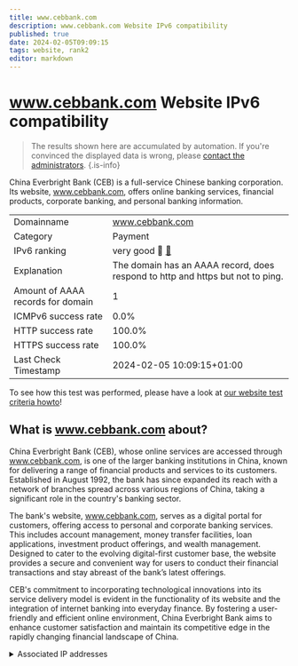 ```yaml
---
title: www.cebbank.com
description: www.cebbank.com Website IPv6 compatibility
published: true
date: 2024-02-05T09:09:15
tags: website, rank2
editor: markdown
---
```


# www.cebbank.com Website IPv6 compatibility

> The results shown here are accumulated by automation. If you're convinced the displayed data is wrong, please [contact the administrators](/howto/chat). 
{.is-info}

China Everbright Bank (CEB) is a full-service Chinese banking corporation. Its website, www.cebbank.com, offers online banking services, financial products, corporate banking, and personal banking information.


|   |   |
| - | - |
| Domainname | www.cebbank.com
| Category | Payment |
| IPv6 ranking | very good :2nd_place_medal: [🔗](/howto/ranking) |
| Explanation | The domain has an AAAA record, does respond to http and https but not to ping. |
| Amount of AAAA records for domain | 1 |
| ICMPv6 success rate | 0.0%|
| HTTP success rate | 100.0% |
| HTTPS success rate | 100.0% |
| Last Check Timestamp | 2024-02-05 10:09:15+01:00 |

To see how this test was performed, please have a look at [our website test criteria howto](/howto/testcriteria/website)!


## What is www.cebbank.com about?
China Everbright Bank (CEB), whose online services are accessed through www.cebbank.com, is one of the larger banking institutions in China, known for delivering a range of financial products and services to its customers. Established in August 1992, the bank has since expanded its reach with a network of branches spread across various regions of China, taking a significant role in the country's banking sector. 

The bank's website, www.cebbank.com, serves as a digital portal for customers, offering access to personal and corporate banking services. This includes account management, money transfer facilities, loan applications, investment product offerings, and wealth management. Designed to cater to the evolving digital-first customer base, the website provides a secure and convenient way for users to conduct their financial transactions and stay abreast of the bank’s latest offerings.

CEB's commitment to incorporating technological innovations into its service delivery model is evident in the functionality of its website and the integration of internet banking into everyday finance. By fostering a user-friendly and efficient online environment, China Everbright Bank aims to enhance customer satisfaction and maintain its competitive edge in the rapidly changing financial landscape of China.



<details>
<summary>Associated IP addresses</summary>

2409:8700:1:d0:2310::103

</details>
